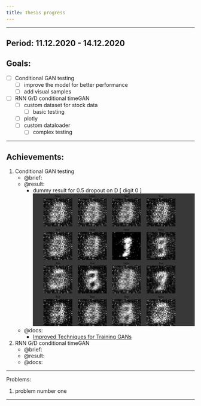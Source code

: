 ```yaml
---
title: Thesis progress
---
```


--- 
Period: 11.12.2020 - 14.12.2020
--- 
## Goals:
- [ ] Conditional GAN testing
    - [ ] improve the model for better performance
    - [ ] add visual samples
- [ ] RNN G/D conditional timeGAN
    - [ ] custom dataset for stock data
        - [ ] basic testing
    - [ ] plotly
    - [ ] custom dataloader
        - [ ] complex testing
---
## Achievements:
1. Conditional GAN testing
    - @brief:
    - @result:
        - dummy result for 0.5 dropout on D [ digit 0 ]
             ![Gan result dummy](./conditional_gan/result_images/dummy_result.png)
    - @docs:
        - [Improved Techniques for Training GANs](https://arxiv.org/pdf/1606.03498.pdf)
2. RNN G/D conditional timeGAN
    - @brief: 
    - @result:
    - @docs:
---
Problems:
1. problem number one

---
